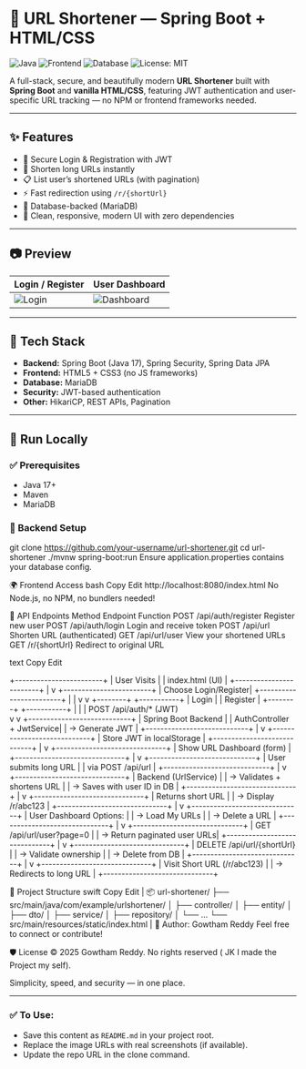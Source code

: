 # 🔗 URL Shortener — Spring Boot + HTML/CSS

![Java](https://img.shields.io/badge/Backend-SpringBoot-green.svg)
![Frontend](https://img.shields.io/badge/Frontend-HTML%2FCSS-blue.svg)
![Database](https://img.shields.io/badge/Database-MariaDB-lightgrey)
![License: MIT](https://img.shields.io/badge/License-MIT-yellow.svg)

A full-stack, secure, and beautifully modern **URL Shortener** built with **Spring Boot** and **vanilla HTML/CSS**, featuring JWT authentication and user-specific URL tracking — no NPM or frontend frameworks needed.

---

## ✨ Features

- 🔐 Secure Login & Registration with JWT
- 🔗 Shorten long URLs instantly
- 📋 List user’s shortened URLs (with pagination)
- ⚡ Fast redirection using `/r/{shortUrl}`
- 💾 Database-backed (MariaDB)
- 🎨 Clean, responsive, modern UI with zero dependencies

---

## 📷 Preview

| Login / Register | User Dashboard |
|------------------|----------------|
| ![Login](https://via.placeholder.com/300x200?text=Login+Screen) | ![Dashboard](https://via.placeholder.com/300x200?text=User+Dashboard) |

---

## 🔧 Tech Stack

- **Backend:** Spring Boot (Java 17), Spring Security, Spring Data JPA
- **Frontend:** HTML5 + CSS3 (no JS frameworks)
- **Database:** MariaDB
- **Security:** JWT-based authentication
- **Other:** HikariCP, REST APIs, Pagination

---

## 🚀 Run Locally

### ✅ Prerequisites
- Java 17+
- Maven
- MariaDB

### 🔌 Backend Setup

git clone https://github.com/your-username/url-shortener.git
cd url-shortener
./mvnw spring-boot:run
  Ensure application.properties contains your database config.

🌍 Frontend Access
bash
Copy
Edit
http://localhost:8080/index.html
No Node.js, no NPM, no bundlers needed!

📡 API Endpoints
Method	Endpoint	Function
POST	/api/auth/register	Register new user
POST	/api/auth/login	Login and receive token
POST	/api/url	Shorten URL (authenticated)
GET	/api/url/user	View your shortened URLs
GET	/r/{shortUrl}	Redirect to original URL


text
Copy
Edit


+------------------------+
|      User Visits       |
|    index.html (UI)     |
+------------------------+
             |
             v
+------------------------+
|   Choose Login/Register|
+------------------------+
     |           |
     v           v
+--------+   +-----------+
| Login  |   | Register  |
+--------+   +-----------+
     |           |
     |  POST /api/auth/* (JWT)   
     v           v
+----------------------------+
| Spring Boot Backend        |
| AuthController + JwtService|
| → Generate JWT             |
+----------------------------+
             |
             v
+----------------------------+
| Store JWT in localStorage |
+----------------------------+
             |
             v
+------------------------------+
| Show URL Dashboard (form)   |
+------------------------------+
             |
             v
+-----------------------------+
| User submits long URL       |
| via POST /api/url           |
+-----------------------------+
             |
             v
+------------------------------+
| Backend (UrlService)        |
| → Validates + shortens URL  |
| → Saves with user ID in DB  |
+------------------------------+
             |
             v
+------------------------------+
| Returns short URL           |
| → Display /r/abc123         |
+------------------------------+
             |
             v
+------------------------------+
| User Dashboard Options:     |
|  → Load My URLs             |
|  → Delete a URL             |
+------------------------------+
             |
             v
+------------------------------+
| GET /api/url/user?page=0    |
| → Return paginated user URLs|
+------------------------------+
             |
             v
+------------------------------+
| DELETE /api/url/{shortUrl}  |
| → Validate ownership        |
| → Delete from DB            |
+------------------------------+
             |
             v
+------------------------------+
| Visit Short URL (/r/abc123) |
| → Redirects to long URL     |
+------------------------------+


📂 Project Structure
swift
Copy
Edit
|
📦 url-shortener/
├── src/main/java/com/example/urlshortener/
│   ├── controller/
│   ├── entity/
│   ├── dto/
│   ├── service/
│   ├── repository/
│   └── ...
└── src/main/resources/static/index.html
|
👤 Author: Gowtham Reddy
Feel free to connect or contribute!

🛡️ License
© 2025 Gowtham Reddy. No rights reserved ( JK I made the Project my self).

Simplicity, speed, and security — in one place.


---

### ✅ To Use:
- Save this content as `README.md` in your project root.
- Replace the image URLs with real screenshots (if available).
- Update the repo URL in the clone command.
